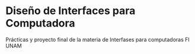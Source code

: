 # Diseño de Interfaces para Computadora
Prácticas y proyecto final de la materia de Interfases para computadoras FI UNAM
